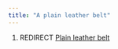 ```yaml
---
title: "A plain leather belt"
---
```


1.  REDIRECT [Plain leather belt](Plain_leather_belt "wikilink")